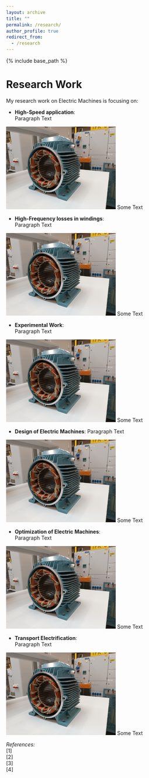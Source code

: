 ```yaml
---
layout: archive
title: ""
permalink: /research/
author_profile: true
redirect_from:
  - /research
---
```


{% include base_path %}


Research Work
=

My research work on Electric Machines is focusing on:
- **High-Speed application**:  
Paragraph Text  
<!--- To avoid aligned photo, rather than two spaces at the end, it is possible to add <div> at the beginning and </div> at the end --->
<img src='/images/homepage_electric_machines.png' style="float:center; width:300px;">  
Some Text

- **High-Frequency losses in windings**:  
Paragraph Text  
<img src='/images/homepage_electric_machines.png' style="float:center; width:300px;">  
Some Text

- **Experimental Work**:   
Paragraph Text  
<img src='/images/homepage_electric_machines.png' style="float:center; width:300px;">  
Some Text

- **Design of Electric Machines**:
Paragraph Text  
<img src='/images/homepage_electric_machines.png' style="float:center; width:300px;">  
Some Text

- **Optimization of Electric Machines**:  
Paragraph Text  
<img src='/images/homepage_electric_machines.png' style="float:center; width:300px;">  
Some Text

- **Transport Electrification**:  
Paragraph Text  
<img src='/images/homepage_electric_machines.png' style="float:center; width:300px;">  
Some Text  


*References:*  
[1]  
[2]  
[3]  
[4]  
